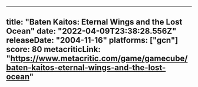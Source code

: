 
---
title: "Baten Kaitos: Eternal Wings and the Lost Ocean"
date: "2022-04-09T23:38:28.556Z"
releaseDate: "2004-11-16"
platforms: ["gcn"]
score: 80
metacriticLink: "https://www.metacritic.com/game/gamecube/baten-kaitos-eternal-wings-and-the-lost-ocean"
---
